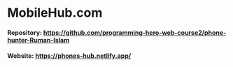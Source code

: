 # MobileHub.com

#### Repository: https://github.com/programming-hero-web-course2/phone-hunter-Ruman-Islam

#### Website: https://phones-hub.netlify.app/
